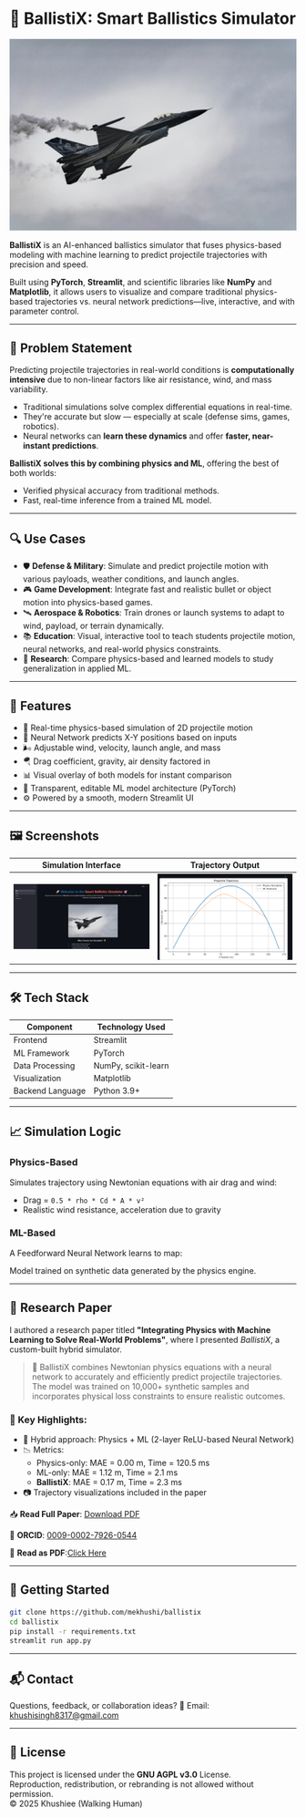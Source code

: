# 🚀 BallistiX: Smart Ballistics Simulator
![](assets/main.jpg)

**BallistiX** is an AI-enhanced ballistics simulator that fuses physics-based modeling with machine learning to predict projectile trajectories with precision and speed.

Built using **PyTorch**, **Streamlit**, and scientific libraries like **NumPy** and **Matplotlib**, it allows users to visualize and compare traditional physics-based trajectories vs. neural network predictions—live, interactive, and with parameter control.

---

## 🧩 Problem Statement

Predicting projectile trajectories in real-world conditions is **computationally intensive** due to non-linear factors like air resistance, wind, and mass variability.


- Traditional simulations solve complex differential equations in real-time.
- They're accurate but slow — especially at scale (defense sims, games, robotics).
- Neural networks can **learn these dynamics** and offer **faster, near-instant predictions**.

 **BallistiX solves this by combining physics and ML**, offering the best of both worlds:
- Verified physical accuracy from traditional methods.
- Fast, real-time inference from a trained ML model.

---

## 🔍 Use Cases

- 🛡️ **Defense & Military**: Simulate and predict projectile motion with various payloads, weather conditions, and launch angles.
- 🎮 **Game Development**: Integrate fast and realistic bullet or object motion into physics-based games.
- 🛰️ **Aerospace & Robotics**: Train drones or launch systems to adapt to wind, payload, or terrain dynamically.
- 📚 **Education**: Visual, interactive tool to teach students projectile motion, neural networks, and real-world physics constraints.
- 🧪 **Research**: Compare physics-based and learned models to study generalization in applied ML.

---

## 🌟 Features

- 🎯 Real-time physics-based simulation of 2D projectile motion
- 🧠 Neural Network predicts X-Y positions based on inputs
- 🌬️ Adjustable wind, velocity, launch angle, and mass
- 🪂 Drag coefficient, gravity, air density factored in
- 📊 Visual overlay of both models for instant comparison
- 🧪 Transparent, editable ML model architecture (PyTorch)
- ⚙️ Powered by a smooth, modern Streamlit UI

---

## 🖼️ Screenshots

| Simulation Interface | Trajectory Output |
|----------------------|-------------------|
| ![UI](assets/ui.png) | ![Graph](assets/graph.png) |

---

## 🛠️ Tech Stack

| Component        | Technology Used         |
|------------------|--------------------------|
| Frontend         | Streamlit                |
| ML Framework     | PyTorch                  |
| Data Processing  | NumPy, scikit-learn      |
| Visualization    | Matplotlib               |
| Backend Language | Python 3.9+              |

---

## 📈 Simulation Logic

### Physics-Based
Simulates trajectory using Newtonian equations with air drag and wind:
- Drag = `0.5 * rho * Cd * A * v²`
- Realistic wind resistance, acceleration due to gravity

### ML-Based
A Feedforward Neural Network learns to map:


Model trained on synthetic data generated by the physics engine.

---
## 📄 Research Paper

I authored a research paper titled **"Integrating Physics with Machine Learning to Solve Real-World Problems"**, where I presented *BallistiX*, a custom-built hybrid simulator.

> 🔬 BallistiX combines Newtonian physics equations with a neural network to accurately and efficiently predict projectile trajectories. The model was trained on 10,000+ synthetic samples and incorporates physical loss constraints to ensure realistic outcomes.

### 📌 Key Highlights:
- 🔁 Hybrid approach: Physics + ML (2-layer ReLU-based Neural Network)
- 📉 Metrics:  
  - Physics-only: MAE = 0.00 m, Time = 120.5 ms  
  - ML-only: MAE = 1.12 m, Time = 2.1 ms  
  - **BallistiX**: MAE = 0.17 m, Time = 2.3 ms  
- 📷 Trajectory visualizations included in the paper

📥 **Read Full Paper**: [Download PDF](https://orcid.org/0009-0002-7926-0544)  

📌 **ORCID**: [0009-0002-7926-0544](https://orcid.org/0009-0002-7926-0544)

🚀 **Read as PDF**:[Click Here](https://drive.google.com/file/d/1FEEA8XJo1sxMMbx21QGEs9v1lK2tS5M_/view?usp=drive_link)

----

## 🚀 Getting Started

```bash
git clone https://github.com/mekhushi/ballistix
cd ballistix
pip install -r requirements.txt
streamlit run app.py
```

----

## 📬 Contact
Questions, feedback, or collaboration ideas?
📧 Email: khushisingh8317@gmail.com

---

## 📜 License
This project is licensed under the **GNU AGPL v3.0** License.  
Reproduction, redistribution, or rebranding is not allowed without permission.  
© 2025 Khushiee (Walking Human)





